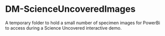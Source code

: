# DM-ScienceUncoveredImages
A temporary folder to hold a small number of specimen images for PowerBi to access during a Science Uncovered interactive demo.
